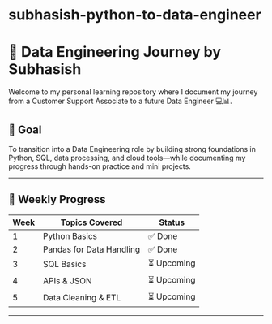 # subhasish-python-to-data-engineer
# 🚀 Data Engineering Journey by Subhasish

Welcome to my personal learning repository where I document my journey from a Customer Support Associate to a future Data Engineer 💻📊.

## 🎯 Goal
To transition into a Data Engineering role by building strong foundations in Python, SQL, data processing, and cloud tools—while documenting my progress through hands-on practice and mini projects.

---

## 📆 Weekly Progress

| Week | Topics Covered           | Status   |
|------|---------------------------|----------|
| 1    | Python Basics             | ✅ Done |
| 2    | Pandas for Data Handling  | ✅ Done |
| 3    | SQL Basics                | ⏳ Upcoming |
| 4    | APIs & JSON               | ⏳ Upcoming |
| 5    | Data Cleaning & ETL       | ⏳ Upcoming |

---


